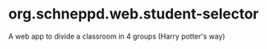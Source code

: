 # org.schneppd.web.student-selector
A web app to divide a classroom in 4 groups (Harry potter's way)
